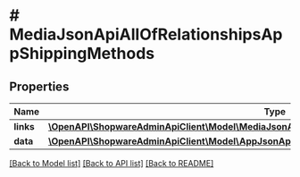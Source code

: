 # # MediaJsonApiAllOfRelationshipsAppShippingMethods

## Properties

Name | Type | Description | Notes
------------ | ------------- | ------------- | -------------
**links** | [**\OpenAPI\ShopwareAdminApiClient\Model\MediaJsonApiAllOfRelationshipsAppShippingMethodsLinks**](MediaJsonApiAllOfRelationshipsAppShippingMethodsLinks.md) |  | [optional]
**data** | [**\OpenAPI\ShopwareAdminApiClient\Model\AppJsonApiAllOfRelationshipsAppShippingMethodsData[]**](AppJsonApiAllOfRelationshipsAppShippingMethodsData.md) |  | [optional]

[[Back to Model list]](../../README.md#models) [[Back to API list]](../../README.md#endpoints) [[Back to README]](../../README.md)

